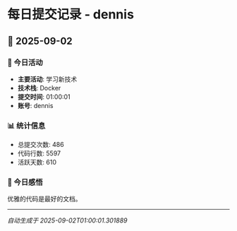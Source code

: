 # 每日提交记录 - dennis

## 📅 2025-09-02

### 🎯 今日活动
- **主要活动**: 学习新技术
- **技术栈**: Docker
- **提交时间**: 01:00:01
- **账号**: dennis

### 📊 统计信息
- 总提交次数: 486
- 代码行数: 5597
- 活跃天数: 610

### 💭 今日感悟
优雅的代码是最好的文档。

---
*自动生成于 2025-09-02T01:00:01.301889*
